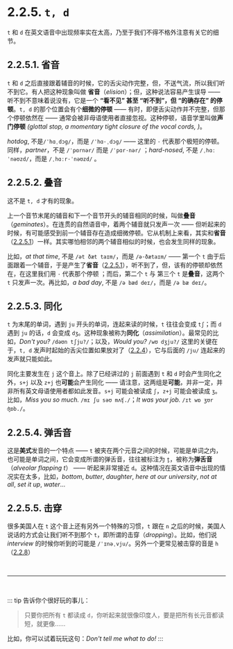 # 2.2.5. `t, d`

`t` 和 `d` 在英文语音中出现频率实在太高，乃至于我们不得不格外注意有关它的细节。

## 2.2.5.1. 省音

`t` 和 `d` 之后直接跟着辅音的时候，它的舌尖动作完整，但，不送气流，所以我们听不到它。有人把这种现象叫做 **省音**（*elision*）；但，这种说法容易产生误导 —— 听不到不意味着说没有，它是一个 **“看不见” 甚至 “听不到”，但 “的确存在” 的停顿**。`t, d` 的那个位置会有个**细微的停顿** —— 有时，即便舌尖动作并不完整，但那个停顿依然在 —— 通常会被非母语使用者直接忽视。这种停顿，语音学里叫做**声门停顿** *(glottal stop, a momentary tight closure of the vocal cords, )*。

*hotdog*, 不是`/ˈhɑˌdɔg/`，而是 `/ˈhɑ·ˌdɔg/` <span class="speak-word-inline" data-audio-uk="/audios/hotdog-uk.mp3" data-audio-us="/audios/hotdog-us.mp3"></span>—— 这里的 `·` 代表那个极短的停顿。同样，*partner*，不是 `/ˈpɑrnər/` 而是 `/ˈpɑr·nər/` <span class="speak-word-inline" data-audio-uk="/audios/partner-uk.mp3" data-audio-us="/audios/partner-us.mp3"></span>；*hard-nosed*, 不是 `/ˌhɑːˈnəʊzd/`，而是 `/ˌhɑːr·ˈnəʊzd/` <span class="speak-word-inline" data-audio-uk="/audios/hardnosed-uk.mp3" data-audio-us="/audios/hardnosed-us.mp3"></span>。

## 2.2.5.2. 叠音

这不是 `t, d` 才有的现象。

上一个音节末尾的辅音和下一个音节开头的辅音相同的时候，叫做**叠音**（*geminates*）。在连贯的自然语音中，着两个辅音就只发声一次 —— 但听起来的时候，有可能感受到前一个辅音存在造成细微停顿。它从机制上来看，其实和**省音**（[2.2.5.1](17-td#_2-2-5-1-省音)）一样。其实哪怕相邻的两个辅音相似的时候，也会发生同样的现象。

比如，*at that time*, 不是 `/ət ðæt taɪm/`，而是 `/ə·ðætaɪm/`<span class="speak-word-inline" data-audio-uk="/audios/i-was-tired-at-that-time.-uk.mp3" data-audio-us="/audios/i-was-tired-at-that-time.-us.mp3"></span> —— 第一个 `t` 由于后面跟着一个辅音，于是产生了**省音**（[2.2.5.1](17-td#_2-2-5-1-省音)），听不到了，但，该有的停顿却依然在，在这里我们用 `·` 代表那个停顿 ；而后，第二个 `t` 与 第三个 `t`  是**叠音**，这两个 `t` 只发声一次。再比如，*a bad day*, 不是 `/ə bæd deɪ/`，而是 `/ə bæ deɪ/`<span class="speak-word-inline" data-audio-uk="/audios/this-is-really-a-bad-day.-uk.mp3" data-audio-us="/audios/this-is-really-a-bad-day.-us.mp3"></span>。

## 2.2.5.3. 同化

`t` 为末尾的单词，遇到 `ju` 开头的单词，连起来读的时候，`t` 往往会变成 `tʃ`；而 `d` 遇到 `ju` 的话，`d` 会变成 `dʒ`。这种现象被称为**同化**（*assimilation*）。最常见的比如，*Don't you?* `/dəʊn tʃju?/`<span class="speak-word-inline" data-audio-uk="/audios/dont-you-uk.mp3" data-audio-us="/audios/dont-you-us.mp3"></span>；以及，*Would you?* `/wʊ dʒju?/`<span class="speak-word-inline" data-audio-uk="/audios/would-you-uk.mp3" data-audio-us="/audios/would-you-us.mp3"></span> 这里的关键在于，`t, d` 发声时起始的舌尖位置如果放对了（[2.2.4](16-tdsz)），它与后面的 `/ju/` 连起来的发声就只能如此。

同化主要发生在 `j` 这个音上。除了已经讲过的 `j` 前面遇到 `t` 和 `d` 时会产生同化之外，`s+j` 以及 `z+j` 也**可能**会产生同化 —— 请注意，这两组是**可能**，并非一定，并非所有英文母语使用者都如此发音。`s+j` 可能会被读成 `ʃ`，`z+j` 可能会被读成 `ʒ`。比如，*Miss you so much.* `/mɪ ʃu səʊ mʌʧ./`<span class="speak-word-inline" data-audio-uk="/audios/miss-you-so-much-uk.mp3" data-audio-us="/audios/miss-you-so-much-us.mp3"></span>；*It was your job.* `/ɪt wɒ ʒʊr ʤɒb./`<span class="speak-word-inline" data-audio-uk="/audios/it-was-your-job-uk.mp3" data-audio-us="/audios/it-was-your-job-us.mp3"></span>。

## 2.2.5.4. 弹舌音

这是**美式**发音的一个特点 —— `t` 被夹在两个元音之间的时候，可能是单词之内，也可能是单词之间，它会变成所谓的弹舌音，往往被标注为 `t̬`，被称为**弹舌音** （*alveolar flapping t*） —— 听起来非常接近 `d`。这种情况在英文语音中出现的情况实在太多，比如，*bottom*<span class="speak-word-inline" data-audio-us="/audios/bottom-us.mp3"></span>, *butter*<span class="speak-word-inline" data-audio-us="/audios/butter-us.mp3"></span>, *daughter*<span class="speak-word-inline" data-audio-us="/audios/daughter-us.mp3"></span>, *here at our university*<span class="speak-word-inline" data-audio-us="/audios/here-at-our-university-us.mp3"></span>, *not at all*<span class="speak-word-inline" data-audio-us="/audios/not-at-all-us.mp3"></span>, *set it up*<span class="speak-word-inline" data-audio-us="/audios/set-it-up-us.mp3"></span>, *water*<span class="speak-word-inline" data-audio-us="/audios/water-us.mp3"></span>...

## 2.2.5.5. 击穿

很多美国人在 `t` 这个音上还有另外一个特殊的习惯，`t` 跟在 `n` 之后的时候，美国人说话的方式会让我们听不到那个 `t`，即所谓的击穿（*dropping*）。比如，他们说 *interview* 的时候你听到的可能是 `/ˈɪnəˌvju/`<span class="speak-word-inline" data-audio-us="/audios/interview-alloy.mp3"></span>。另外一个更常见被击穿的音是 `h`（[2.2.8](20-h)）

<br />

---

<br />

::: tip
告诉你个很好玩的事儿：

> 只要你把所有 `t` 都读成 `d`，你听起来就很像印度人，要是把所有长元音都读短，就更像……

比如，你可以试着玩玩这句：<span class="speak-word-inline" data-audio-other="/audios/en-IN-Dont-tell-me.mp3"></span>*Don't tell me what to do!* 
:::